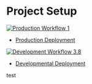# Project Setup

[![Production Workflow 1](https://github.com/kaw42/kaw42P3/actions/workflows/prod.yml/badge.svg)](https://github.com/kaw42/kaw42P3/actions/workflows/prod.yml)
* [Production Deployment](https://kwilliam-prod.herokuapp.com/)


[![Development Workflow 3.8](https://github.com/kaw42/kaw42P3/actions/workflows/dev.yml/badge.svg)](https://github.com/kaw42/kaw42P3/actions/workflows/dev.yml)
* [Developmental Deployment](https://kwilliam-dev.herokuapp.com/)
 
test  